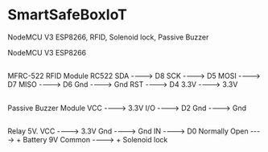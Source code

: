 # SmartSafeBoxIoT
NodeMCU V3 ESP8266, RFID, Solenoid lock, Passive Buzzer

NodeMCU V3 ESP8266

##
MFRC-522 RFID Module RC522
   SDA   ---->  D8
   SCK   ---->  D5
   MOSI ---->  D7
   MISO ---->  D6
   Gnd   ---->  Gnd
   RST   ---->  D4
   3.3V  ---->  3.3V
   
##
Passive Buzzer Module
   VCC   ---->  3.3V
   I/O  ---->  D2
   Gnd   ---->  Gnd

##
Relay 5V.
   VCC   ---->  3.3V
   Gnd   ---->  Gnd
   IN ----> D0
   Normally Open ----> + Battery 9V
   Common ----> + Solenoid lock
